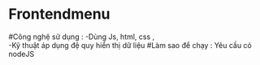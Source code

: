 # Frontendmenu
#Công nghệ sử dụng : 
-Dùng Js, html, css ,  
-Kỹ thuật áp dụng đệ quy hiển thị dữ liệu
#Làm sao để chạy :
Yêu cầu có nodeJS
